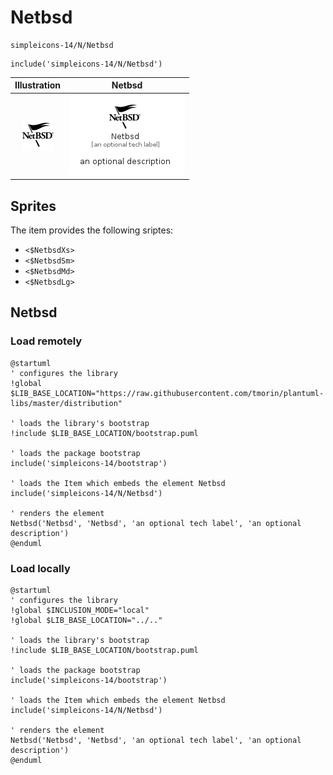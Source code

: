 # Netbsd


```text
simpleicons-14/N/Netbsd
```

```text
include('simpleicons-14/N/Netbsd')
```



| Illustration | Netbsd |
| :---: | :---: |
| ![illustration for Illustration](../../simpleicons-14/N/Netbsd.png) | ![illustration for Netbsd](../../simpleicons-14/N/Netbsd.Local.png) |



## Sprites
The item provides the following sriptes:

- `<$NetbsdXs>`
- `<$NetbsdSm>`
- `<$NetbsdMd>`
- `<$NetbsdLg>`





## Netbsd

### Load remotely
```plantuml
@startuml
' configures the library
!global $LIB_BASE_LOCATION="https://raw.githubusercontent.com/tmorin/plantuml-libs/master/distribution"

' loads the library's bootstrap
!include $LIB_BASE_LOCATION/bootstrap.puml

' loads the package bootstrap
include('simpleicons-14/bootstrap')

' loads the Item which embeds the element Netbsd
include('simpleicons-14/N/Netbsd')

' renders the element
Netbsd('Netbsd', 'Netbsd', 'an optional tech label', 'an optional description')
@enduml
```

### Load locally
```plantuml
@startuml
' configures the library
!global $INCLUSION_MODE="local"
!global $LIB_BASE_LOCATION="../.."

' loads the library's bootstrap
!include $LIB_BASE_LOCATION/bootstrap.puml

' loads the package bootstrap
include('simpleicons-14/bootstrap')

' loads the Item which embeds the element Netbsd
include('simpleicons-14/N/Netbsd')

' renders the element
Netbsd('Netbsd', 'Netbsd', 'an optional tech label', 'an optional description')
@enduml
```

